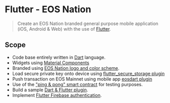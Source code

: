 # Flutter - EOS Nation

> Create an EOS Nation branded general purpose mobile application (iOS, Android & Web) with the use of [Flutter](https://flutter.dev/).

## Scope

- Code base entirely written in [Dart](https://dart.dev/) language.
- Widgets using [Material Components](https://flutter.dev/docs/development/ui/widgets/material)
- Branded using [EOS Nation logo and color scheme](https://drive.google.com/drive/folders/1jmCTe0zQH6THzqN5qKDILY0pr2q1K8cL).
- Load secure private key onto device using [flutter_secure_storage plugin](https://pub.dev/packages/flutter_secure_storage)
- Push transaction on EOS Mainnet using mobile app [eosdart plugin](https://pub.dev/packages/eosdart)
- Use of the ["ping & pong" smart contract](https://github.com/stableex/sx.pingpong) for testing purposes.
- Build a sample [Dart & Flutter plugin](https://pub.dev/).
- Implement [Flutter Firebase authentication](https://pub.dev/packages/firebase_auth).
